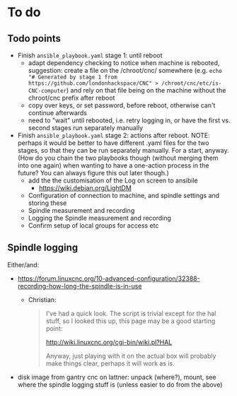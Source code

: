 # To do

## Todo points

* Finish `ansible_playbook.yaml` stage 1: until reboot 
    * adapt dependency checking to notice when machine is rebooted, suggestion: create a file on the /chroot/cnc/ somewhere (e.g. `echo "# Generated by stage 1 from https://github.com/londonhackspace/CNC" > /chroot/cnc/etc/is-CNC-computer`) and rely on that file being on the machine without the chroot/cnc prefix after reboot
    * copy over keys, or set password, before reboot, otherwise can't continue afterwards
    * need to "wait" until rebooted, i.e. retry logging in, or have the first vs. second stages run separately manually
* Finish `ansible_playbook.yaml` stage 2: actions after reboot. NOTE: perhaps it would be better to have different .yaml files for the two stages, so that they can be run separately manually. For a start, anyway. (How do you chain the two playbooks though (without merging them into one again) when wanting to have a one-action process in the future? You can always figure this out later though.)
    * add the the customisation of the Log on screen to ansibile 
        * https://wiki.debian.org/LightDM
    * Configuration of connection to machine, and spindle settings and storing these 
    * Spindle measurement and recording
    * Logging the Spindle measurement and recording
    * Confirm setup of local groups for access etc 
    
## Spindle logging

Either/and:

* https://forum.linuxcnc.org/10-advanced-configuration/32388-recording-how-long-the-spindle-is-in-use
    * Christian:
    
        > I've had a quick look. The script is trivial except for the
        > hal stuff, so I looked this up, this page may be a good
        > starting point:
        > 
        > http://wiki.linuxcnc.org/cgi-bin/wiki.pl?HAL
        >
        > Anyway, just playing with it on the actual box will probably make things clear, perhaps it will work as is.

* disk image from gantry cnc on lattner:  unpack (where?), mount, see where the spindle logging stuff is (unless easier to do from the above)
